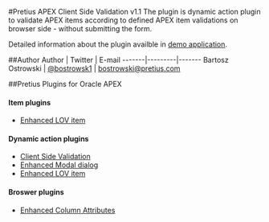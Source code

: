 #Pretius APEX Client Side Validation v1.1
The plugin is dynamic action plugin to validate APEX items according to defined APEX item validations on browser side - without submitting the form.

Detailed information about the plugin availble in [demo application](http://apex.pretius.com/apex/f?p=105:CLIENT_SIDE_VALIDATION).

##Author
Author | Twitter | E-mail
-------|---------|-------
Bartosz Ostrowski | [@bostrowsk1](https://twitter.com/bostrowsk1) | bostrowski@pretius.com

##Pretius Plugins for Oracle APEX
#### Item plugins
* [Enhanced LOV item](http://apex.pretius.com/apex/f?p=105:ENHANCED_LOV_ITEM_APEX_ITEM)
#### Dynamic action plugins
* [Client Side Validation](http://apex.pretius.com/apex/f?p=105:CLIENT_SIDE_VALIDATION)
* [Enhanced Modal dialog](http://apex.pretius.com/apex/f?p=105:ENHANCED_MODAL_PAGE)
* [Enhanced LOV item](http://apex.pretius.com/apex/f?p=105:ENHANCED_LOV_ITEM_APEX_DA)
#### Broswer plugins
* [Enhanced Column Attributes](http://apex.pretius.com/apex/f?p=105:CHROME_EXTENSION)